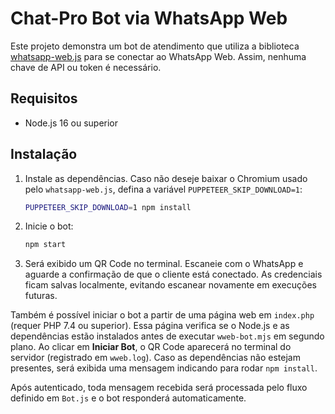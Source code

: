 # Chat-Pro Bot via WhatsApp Web

Este projeto demonstra um bot de atendimento que utiliza a biblioteca
[whatsapp-web.js](https://github.com/pedroslopez/whatsapp-web.js) para se
conectar ao WhatsApp Web. Assim, nenhuma chave de API ou token é
necessário.

## Requisitos

- Node.js 16 ou superior

## Instalação

1. Instale as dependências. Caso não deseje baixar o Chromium usado pelo
   `whatsapp-web.js`, defina a variável `PUPPETEER_SKIP_DOWNLOAD=1`:
   ```bash
   PUPPETEER_SKIP_DOWNLOAD=1 npm install
   ```
2. Inicie o bot:
   ```bash
   npm start
   ```
3. Será exibido um QR Code no terminal. Escaneie com o WhatsApp e aguarde a
   confirmação de que o cliente está conectado. As credenciais ficam salvas
   localmente, evitando escanear novamente em execuções futuras.

Também é possível iniciar o bot a partir de uma página web em `index.php` (requer PHP 7.4 ou superior).
Essa página verifica se o Node.js e as dependências estão instalados antes de
executar `wweb-bot.mjs` em segundo plano. Ao clicar em **Iniciar Bot**, o QR
Code aparecerá no terminal do servidor (registrado em `wweb.log`). Caso as
dependências não estejam presentes, será exibida uma mensagem indicando para
rodar `npm install`.

Após autenticado, toda mensagem recebida será processada pelo fluxo definido em
`Bot.js` e o bot responderá automaticamente.
